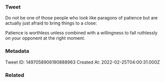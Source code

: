 ### Tweet
Do not be one of those people who look like paragons of patience but are actually just afraid to bring things to a close:

Patience is worthless unless combined with a willingness to fall ruthlessly on your opponent at the right moment.

### Metadata
Tweet ID: 1497058906190888963
Created At: 2022-02-25T04:00:31.000Z

### Related

